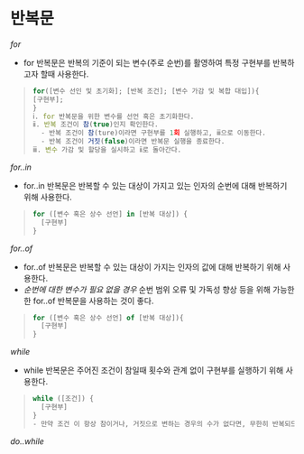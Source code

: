 # 반복문
*for*
- for 반복문은 반복의 기준이 되는 변수(주로 순번)를 활영하여 특정 구현부를 반복하고자 할때 사용한다.
> ```javascript
> for([변수 선인 및 초기화]; [반복 조건]; [변수 가감 및 복합 대입]){
> [구현부];
> }
> ⅰ. for 반복문을 위한 변수를 선언 혹은 초기화한다.
> ⅱ. 반복 조건이 참(true)인지 확인한다.
>   - 반복 조건이 참(ture)이라면 구현부를 1회 실행하고, ⅲ으로 이동한다.
>   - 반복 조건이 거짓(false)이라면 반복문 실행을 종료한다.
> ⅲ. 변수 가감 및 할당을 실시하고 ⅱ로 돌아간다.
> ```
*for..in*
- for..in 반복문은 반복할 수 있는 대상이 가지고 있는 인자의 순번에 대해 반복하기 위해 사용한다.
> ```javascript
> for ([변수 혹은 상수 선언] in [반복 대상]) {
>   [구현부]
> }
> ```

*for..of*
- for..of 반복문은 반복할 수 있는 대상이 가지는 인자의 값에 대해 반복하기 위해 사용한다.
- *순번에 대한 변수가 필요 없을 경우* 순번 범위 오류 및 가독성 향상 등을 위해 가능한한 for..of 반복문을 사용하는 것이 좋다.
> ```javascript
> for ([변수 혹은 상수 선언] of [반복 대상]){
>   [구현부]
> }
> ```

*while*
- while 반복문은 주어진 조건이 참일때 횟수와 관계 없이 구현부를 실행하기 위해 사용한다.
> ```javascript
> while ([조건]) {
>   [구현부]
> }
> - 만약 조건 이 항상 참이거나, 거짓으로 변하는 경우의 수가 없다면, 무한히 반복되므로 유의해야 한다.
> ```

*do..while*